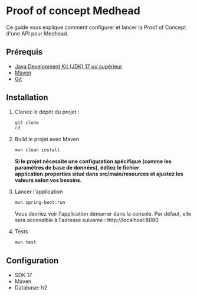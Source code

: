 # Proof of concept Medhead

Ce guide vous explique comment configurer et lancer la Proof of Concept d'une API pour Medhead.

## Prérequis

- [Java Development Kit (JDK) 17 ou supérieur](https://www.oracle.com/java/technologies/javase-downloads.html)
- [Maven](https://maven.apache.org/)
- [Git](https://git-scm.com/)

## Installation

1. Clonez le dépôt du projet :
   ```bash
   git clone 
   cd 
   ``` 

2. Build le projet avec Maven
    ```bash
   mvn clean install
   ```

   **Si le projet nécessite une configuration spécifique (comme les paramètres de base de données), éditez le fichier application.properties situé dans src/main/resources et ajustez les valeurs selon vos besoins.**


3. Lancer l'application
   ```bash
   mvn spring-boot:run
   ```
   Vous devriez voir l'application démarrer dans la console. Par défaut, elle sera accessible à l'adresse suivante : http://localhost:8080


4. Tests

   ```bash
   mvn test
   ```
   


## Configuration
- SDK 17
- Maven
- Database: h2
